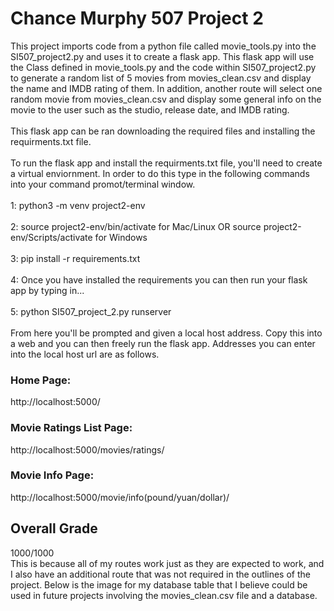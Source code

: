 <h1>Chance Murphy 507 Project 2</h1>
<p>
This project imports code from a python file called movie_tools.py into the SI507_project2.py and uses it to
create a flask app. This flask app will use the Class defined in movie_tools.py and the code within SI507_project2.py
to generate a random list of 5 movies from movies_clean.csv and display the name and IMDB rating of them. In addition,
another route will select one random movie from movies_clean.csv and display some general info on the movie
to the user such as the studio, release date, and IMDB rating.
<br><br>
This flask app can be ran downloading the required files and installing the requirments.txt file.
<br><br>
To run the flask app and install the requirments.txt file, you'll need to create
a virtual enviornment. In order to do this type in the following commands into
your command promot/terminal window.<br><br>
1: python3 -m venv project2-env
<br><br>
2: source project2-env/bin/activate for Mac/Linux OR source project2-env/Scripts/activate for Windows
<br><br>
3: pip install -r requirements.txt
<br><br>
4: Once you have installed the requirements you can then run your flask app by typing in...
<br><br>
5: python SI507_project_2.py runserver
<br><br>
From here you'll be prompted and given a local host address. Copy this into a web
and you can then freely run the flask app. Addresses you can enter into the local
host url are as follows.
<br>
<h3>Home Page:</h3> http://localhost:5000/
<br>
<h3>Movie Ratings List Page:</h3> http://localhost:5000/movies/ratings/<name>
<br>
<h3>Movie Info Page:</h3> http://localhost:5000/movie/info(pound/yuan/dollar)/<amount>
<br>
<h2>Overall Grade</h2>
1000/1000
<br>
This is because all of my routes work just as they are expected to work, and I also have an additional route that was not
required in the outlines of the project. Below is the image for my database table that I believe could be used in future projects
involving the movies_clean.csv file and a database.
</p>
